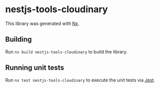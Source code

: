 # nestjs-tools-cloudinary

This library was generated with [Nx](https://nx.dev).

## Building

Run `nx build nestjs-tools-cloudinary` to build the library.

## Running unit tests

Run `nx test nestjs-tools-cloudinary` to execute the unit tests via [Jest](https://jestjs.io).
